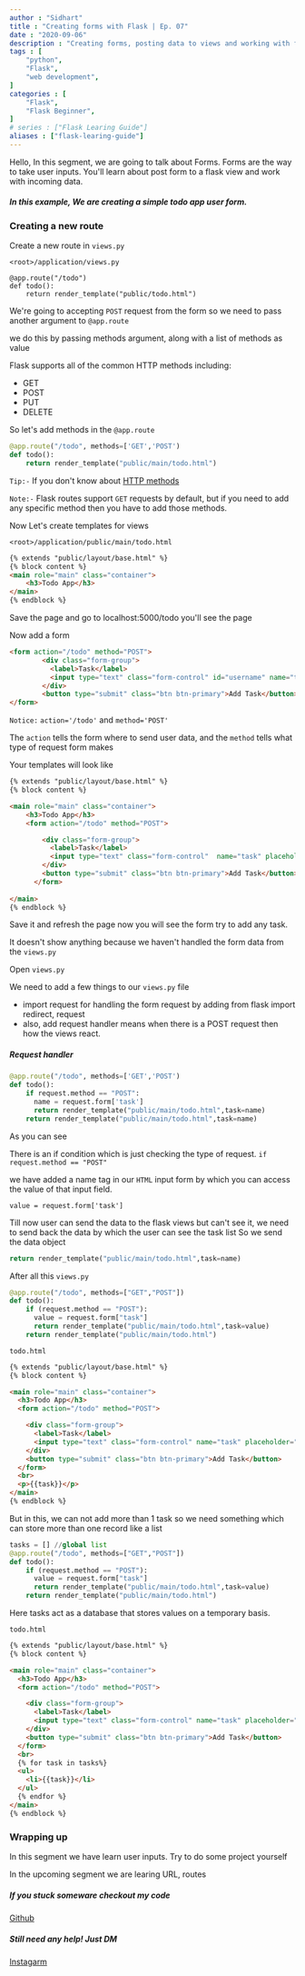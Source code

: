 ```yaml
---
author : "Sidhart"
title : "Creating forms with Flask | Ep. 07"
date : "2020-09-06"
description : "Creating forms, posting data to views and working with form data in Flask"
tags : [
    "python",
    "Flask",
    "web development",
]
categories : [
    "Flask",
    "Flask Beginner",
]
# series : ["Flask Learing Guide"]
aliases : ["flask-learing-guide"]
---
```


Hello,
In this segment, we are going to talk about Forms.
Forms are the way to take user inputs. 
You'll learn about post form to a flask view and work with incoming data.
<!--more-->

##### In this example, We are creating a simple todo app user form.

### Creating a new route

Create a new route in ```views.py```

```<root>/application/views.py```
```
@app.route("/todo")
def todo():
    return render_template("public/todo.html")
```
We're going to accepting ```POST``` request from the form so we need to pass another argument to ```@app.route```

we do this by passing methods argument, along with a list of methods as value

Flask supports all of the common HTTP methods including:
- GET
- POST
- PUT
- DELETE

So let's add methods in the ```@app.route```
```py
@app.route("/todo", methods=['GET','POST')
def todo():
    return render_template("public/main/todo.html")
```

```Tip:-``` If you don't know about [HTTP methods]()

```Note:-``` Flask routes support ```GET``` requests by default, but if you need to add any specific method then you have to add those methods.

Now Let's create templates for views

```<root>/application/public/main/todo.html```

```html
{% extends "public/layout/base.html" %}
{% block content %}
<main role="main" class="container">
    <h3>Todo App</h3>
</main>
{% endblock %}
```
Save the page and go to localhost:5000/todo 
you'll see the page

Now add a form
```html
<form action="/todo" method="POST">
        <div class="form-group">
          <label>Task</label>
          <input type="text" class="form-control" id="username" name="task" placeholder="name">
        </div>
        <button type="submit" class="btn btn-primary">Add Task</button>
</form>
```
```Notice:``` ```action='/todo'``` and ```method='POST'```

The ```action``` tells the form where to send user data, and the ```method``` tells what type of request form makes

Your templates will look like

```html
{% extends "public/layout/base.html" %}
{% block content %}

<main role="main" class="container">
    <h3>Todo App</h3>
    <form action="/todo" method="POST">

        <div class="form-group">
          <label>Task</label>
          <input type="text" class="form-control"  name="task" placeholder="Add Task">
        </div>
        <button type="submit" class="btn btn-primary">Add Task</button>
      </form>
      
</main>
{% endblock %}

```

Save it and refresh the page now you will see the form try to add any task.

It doesn't show anything because we haven't handled the form data from the ```views.py``` 

Open ```views.py```

We need to add a few things to our ```views.py``` file 

- import request for handling the form request by adding from flask import   redirect, request
- also, add request handler means when there is a POST request then how the views react.

##### Request handler
```py
@app.route("/todo", methods=['GET','POST')
def todo():
    if request.method == "POST":
      name = request.form['task']
      return render_template("public/main/todo.html",task=name)
    return render_template("public/main/todo.html",task=name)
```
As you can see

There is an if condition which is just checking the type of request.
```if request.method == "POST"```

we have added a name tag in our ```HTML``` input form by which you can access the value of that input field.

```value = request.form['task']```

Till now user can send the data to the flask views but can't see it, we need to send back the data by which the user can see the task list
So we send the data object

```py
return render_template("public/main/todo.html",task=name)
```
After all this 
```views.py```
```py
@app.route("/todo", methods=["GET","POST"])
def todo():
    if (request.method == "POST"):
      value = request.form["task"]
      return render_template("public/main/todo.html",task=value)
    return render_template("public/main/todo.html")
```

```todo.html```
```html
{% extends "public/layout/base.html" %}
{% block content %}

<main role="main" class="container">
  <h3>Todo App</h3>
  <form action="/todo" method="POST">

    <div class="form-group">
      <label>Task</label>
      <input type="text" class="form-control" name="task" placeholder="Add Task">
    </div>
    <button type="submit" class="btn btn-primary">Add Task</button>
  </form>
  <br>
  <p>{{task}}</p>
</main>
{% endblock %}
```

But in this, we can not add more than 1 task so we need something which can store more than one record like a list

```py
tasks = [] //global list
@app.route("/todo", methods=["GET","POST"])
def todo():
    if (request.method == "POST"):
      value = request.form["task"]
      return render_template("public/main/todo.html",task=value)
    return render_template("public/main/todo.html")
```
Here tasks act as a database that stores values on a temporary basis.

```todo.html```

```html
{% extends "public/layout/base.html" %}
{% block content %}

<main role="main" class="container">
  <h3>Todo App</h3>
  <form action="/todo" method="POST">

    <div class="form-group">
      <label>Task</label>
      <input type="text" class="form-control" name="task" placeholder="Add Task">
    </div>
    <button type="submit" class="btn btn-primary">Add Task</button>
  </form>
  <br>
  {% for task in tasks%}
  <ul>
    <li>{{task}}</li>
  </ul>
  {% endfor %}
</main>
{% endblock %}
```

### Wrapping up 

In this segment we have learn user inputs.
Try to do some project yourself

In the upcoming segment we are learing URL, routes


##### If you stuck someware checkout my code 

[Github](https://github.com/Apex1000/flask-blog)

##### Still need any help! Just DM 
[Instagarm](https://www.instagram.com/siddythings/)